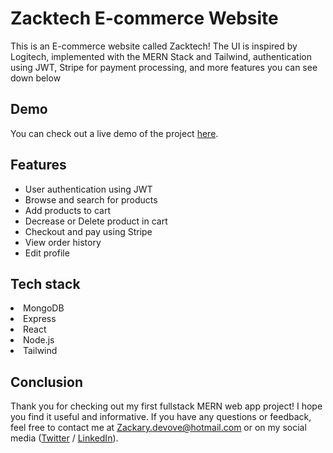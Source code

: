 <h1>Zacktech E-commerce Website</h1>
This is an E-commerce website called Zacktech! The UI is inspired by Logitech, implemented with the MERN Stack and Tailwind, authentication using JWT,  Stripe for payment processing, and more features you can see down below

<h2>Demo</h2>
You can check out a live demo of the project <a href="https://ecom-app-server.vercel.app/" target="_blank">here</a>.

<h2>Features</h2>
<ul>
<li>User authentication using JWT</li>
<li>Browse and search for products</li>
<li>Add products to cart</li>
<li>Decrease or Delete product in cart</li>
<li>Checkout and pay using Stripe</li>
<li>View order history</li>
<li>Edit profile</li>
</ul>

<h2>Tech stack</h2>
<li>MongoDB</li>
<li>Express</li>
<li>React</li>
<li>Node.js</li>
<li>Tailwind</li>

<h2>Conclusion</h2>

Thank you for checking out my first fullstack MERN web app project! I hope you find it useful and informative. If you have any questions or feedback, feel free to contact me at Zackary.devove@hotmail.com or on my social media (<a href='https://twitter.com/ZackaryDevove'>Twitter</a> / <a href='https://www.linkedin.com/in/zackarydevove/'>LinkedIn</a>).
